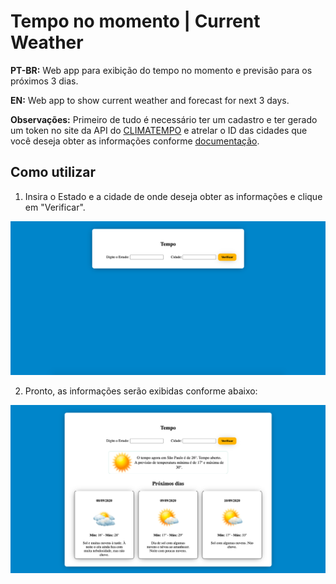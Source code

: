 # Tempo no momento | Current Weather

**PT-BR:** Web app para exibição do tempo no momento e previsão para os próximos 3 dias. 

**EN:** Web app to show current weather and forecast for next 3 days.

**Observações:** Primeiro de tudo é necessário ter um cadastro e ter gerado um token no site da API do [CLIMATEMPO](https://advisor.climatempo.com.br/) e atrelar o ID das cidades que você deseja obter as informações conforme [documentação](http://apiadvisor.climatempo.com.br/doc/index.html#api-UserTokenManagement-UserTokenUpsertLocales).

## Como utilizar

1. Insira o Estado e a cidade de onde deseja obter as informações e clique em "Verificar".

![Image](https://raw.githubusercontent.com/rodrigocarmodev/tempo-no-momento/master/docs/01.png)



2. Pronto, as informações serão exibidas conforme abaixo:

![Image](https://raw.githubusercontent.com/rodrigocarmodev/tempo-no-momento/master/docs/02.png)

